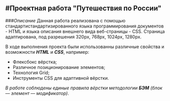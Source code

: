 #Проектная работа "Путешествия по России"
---
###*Описание*
Данная работа реализована с помощью стандартистандартизированного языка программирования документов - HTML и языка описания внешнего вида веб-страницы - CSS. Страница адаптирована, под разрешения 320px, 768px, 1024px, 1280px.

В ходе выполнения проекта были использованны различные свойства и возможности *__HTML__* и *__CSS__*, например:
* Флексбокс вёрстка;
* Различное позиционирование элементов;
* Технология Grid;
* Инструменты CSS для адаптивной вёрстки.

*В работе соблюдены единые правила вёрстки методологии __БЭМ__ (блок — элемент — модификатор)*.
